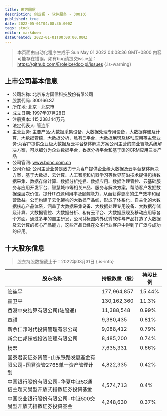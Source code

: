 ```yaml
---
title: 东方国信
description: 创业板 - 软件服务 - 300166
published: true
date: 2022-05-01T04:08:36.000Z
tags: stock
editor: markdown
dateCreated: 2022-01-01T00:00:00.000Z
---
```


> 本页面由自动化程序生成于 Sun May 01 2022 04:08:36 GMT+0800
> 内容可能存在错误，如有bug请提交issue至：https://github.com/Eroleice/doc-pi/issues
{.is-warning}

## 上市公司基本信息
- 公司名称: 北京东方国信科技股份有限公司
- 股票代码: 300166.SZ
- 所在地: 北京 - 北京市
- 成立日期: 1997年07月28日
- 注册资本: 115,238.144万元
- 法定代表人: 管连平
- 主营业务: 主要产品:大数据采集设备，大数据处理专用设备，大数据存储及计算，大数据管控，大数据分析，私有云平台，大数据展现及移动应用等主营业务:为客户提供企业级大数据及云平台整体解决方案公司主营的商业智能系统解决方案，可以细分为企业数据平台，数据分析平台和基于BI的CRM应用三类产品
- 公司官网: www.bonc.com.cn
- 公司介绍: 公司主营业务是致力于为客户提供企业级大数据及云平台整体解决方案，基于大数据、云计算、人工智能和机器学习等世界前沿技术提供包括数据采集、数据存储计算、数据分析挖掘、数据应用、数据治理管控、云基础服务与应用开发平台、智慧城市等相关产品、服务与解决方案，帮助客户发掘数据深层次价值，提升IT资源利用率及服务能力，从而获得更高的生产效率和经营效益。公司构建了云化架构的大数据产品线，形成了体系化、自主化的大数据核心产品体系，涵盖了大数据采集设备、大数据处理专用设备、大数据存储及计算、大数据管控、大数据分析、私有云平台、大数据展现及移动应用等各个方面。通过多年的自主研发，公司对标国内外优秀软件与产品打造了大数据及云计算的核心产品能力，这些产品已经在众多行业客户中得到了广泛与成功的应用。


## 十大股东信息
> 股东持股数据截止于：2022年03月31日
{.is-info}

| 股东名称 | 持股数量（股） | 持股比例 |
| --- | --- | --- |
| 管连平 | 177,964,857 | 15.44% |
| 霍卫平 | 130,162,360 | 11.3% |
| 香港中央结算有限公司(陆股通) | 11,388,548 | 0.99% |
| 章祺 | 9,380,435 | 0.81% |
| 新余仁邦时代投资管理有限公司 | 9,088,412 | 0.79% |
| 新余仁邦翰威投资管理有限公司 | 8,485,200 | 0.74% |
| 杨宏 | 7,635,331 | 0.66% |
| 国泰君安证券资管-山东铁路发展基金有限公司-国君资管2765单一资产管理计划 | 4,822,335 | 0.42% |
| 中国银行股份有限公司-华夏中证5G通信主题交易型开放式指数证券投资基金 | 4,574,713 | 0.4% |
| 中国农业银行股份有限公司-中证500交易型开放式指数证券投资基金 | 4,248,630 | 0.37% |




